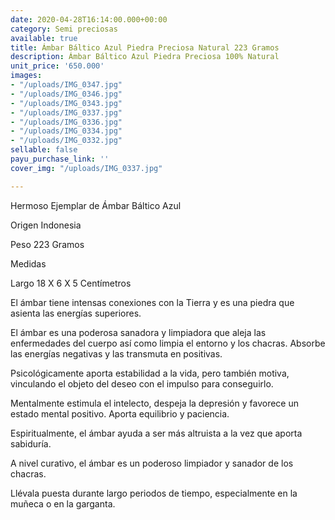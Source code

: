 ```yaml
---
date: 2020-04-28T16:14:00.000+00:00
category: Semi preciosas
available: true
title: Ámbar Báltico Azul Piedra Preciosa Natural 223 Gramos
description: Ámbar Báltico Azul Piedra Preciosa 100% Natural
unit_price: '650.000'
images:
- "/uploads/IMG_0347.jpg"
- "/uploads/IMG_0346.jpg"
- "/uploads/IMG_0343.jpg"
- "/uploads/IMG_0337.jpg"
- "/uploads/IMG_0336.jpg"
- "/uploads/IMG_0334.jpg"
- "/uploads/IMG_0332.jpg"
sellable: false
payu_purchase_link: ''
cover_img: "/uploads/IMG_0337.jpg"

---
```

Hermoso Ejemplar de Ámbar Báltico Azul 

Origen Indonesia

Peso 223 Gramos 

Medidas 

Largo 18 X 6 X 5 Centímetros 

El ámbar tiene intensas conexiones con la Tierra y es una piedra que asienta las energías superiores.

El ámbar es una poderosa sanadora y limpiadora que aleja las enfermedades del cuerpo así como limpia el entorno y los chacras. Absorbe las energías negativas y las transmuta en positivas.

Psicológicamente aporta estabilidad a la vida, pero también motiva, vinculando el objeto del deseo con el impulso para conseguirlo.

Mentalmente estimula el intelecto, despeja la depresión y favorece un estado mental positivo. Aporta equilibrio y paciencia.

Espiritualmente, el ámbar ayuda a ser más altruista a la vez que aporta sabiduría.

A nivel curativo, el ámbar es un poderoso limpiador y sanador de los chacras.

Llévala puesta durante largo periodos de tiempo, especialmente en la muñeca o en la garganta.